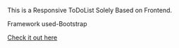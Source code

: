 This is a Responsive ToDoList Solely Based on Frontend.

Framework used-Bootstrap

[Check it out here](https://adityabub.github.io/ToDoList-Project/)
